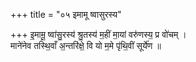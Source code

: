 +++
title = "०५ इमामू ष्वासुरस्य"

+++
इ॒मामू॒ ष्वा॑सु॒रस्य॑ श्रु॒तस्य॑ म॒हीं मा॒यां वरु॑णस्य॒ प्र वो॑चम् ।  
माने॑नेव तस्थि॒वाँ अ॒न्तरि॑क्षे॒ वि यो म॒मे पृ॑थि॒वीं सूर्ये॑ण ॥